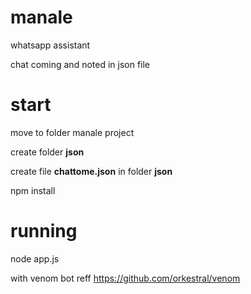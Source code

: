 # manale
whatsapp assistant

chat coming and noted in json file

# start

move to folder manale project

create folder **json**

create file **chattome.json** in folder **json**

npm install

# running

node app.js


with venom bot reff https://github.com/orkestral/venom

